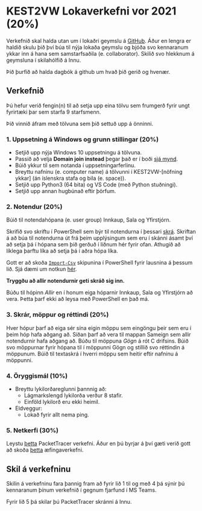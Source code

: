 # KEST2VW Lokaverkefni vor 2021 (20%)
Verkefnið skal halda utan um í lokaðri geymslu á [GitHub](https://github.com). Áður en lengra er haldið skulu þið því búa til nýja lokaða geymslu og bjóða svo kennaranum ykkar inn á hana sem samstarfsaðila (e. collaborator). Skilið svo hlekknum á geymsluna í skilahólfið á Innu.

Þið þurfið að halda dagbók á github um hvað þið gerið og hvenær.

## Verkefnið
Þú hefur verið fengin(n) til að setja upp eina tölvu sem frumgerð fyrir ungt fyrirtæki þar sem starfa 9 starfsmenn. 

Þið vinnið áfram með tölvuna sem þið settuð upp á önninni.

### 1. Uppsetning á Windows og grunn stillingar (20%)
- Setjið upp nýja Windows 10 uppsetningu á tölvuna.
- Passið að velja **Domain join instead** þegar það er í boði [sjá mynd](../Myndir/MicrosoftSignIn.png).
- Búið ykkur til sem notanda í uppsetningarferlinu.
- Breyttu nafninu (e. computer name) á tölvunni í KEST2VW-[nöfning ykkar] (án íslenskra stafa og bila (e. space)).
- Setjið upp Python3 (64 bita) og VS Code (með Python stuðningi).
- Setjið upp annan hugbúnað eftir þörfum.

### 2. Notendur (20%)

Búið til notendahópana (e. user group) Innkaup, Sala og Yfirstjórn.

Skrifið svo skriftu í PowerShell sem býr til notendurna í þessari [skrá](https://raw.githubusercontent.com/gestskoli/KEST2VW/master/Annad/notendur.csv). Skriftan á að búa til notendurna út frá þeim upplýsingum sem eru í skánni ásamt því að setja þá í hópana sem þið gerðuð í liðnum hér fyrir ofan. Athugið að líklega þarftu líka að setja þá í aðra hópa líka.

Gott er að skoða [`Import-Csv`](https://docs.microsoft.com/en-us/powershell/module/microsoft.powershell.utility/import-csv?view=powershell-7) skipunina í PowerShell fyrir lausnina á þessum lið. Sjá dæmi um notkun [hér](https://github.com/gestskoli/KEST2VW/blob/master/PowerShell/UmPowerShell.md#lesa-úr-csv-skrá).

**Tryggðu að allir notendurnir geti skráð sig inn.**

Búðu til hópinn *Allir* en í honum eiga hóparnir Innkaup, Sala og Yfirstjórn að vera. Þetta þarf ekki að leysa með PowerShell en það má.

### 3. Skrár, möppur og réttindi (20%)
Hver hópur þarf að eiga sér sína eigin möppu sem eingöngu þeir sem eru í þeim hóp hafa aðgang að. Síðan þarf að vera til mappan Sameign sem allir notendurnir hafa aðgang að. Búðu til möppuna *Gögn* á rót C drifsins. Búið svo möppurnar fyrir hópana til í möppunni Gögn og stillið svo réttindin á möppunum. Búið til textaskrá í hverri möppu sem heitir eftir nafninu á möppunni.

### 4. Öryggismál (10%)
  - Breyttu lykilorðareglunni þannnig að:
    - Lágmarkslengd lykilorða verður 8 stafir.
    - Einföld lykilorð eru ekki heimil.
  - Eldveggur: 
    - Lokað fyrir allt nema ping.

### 5. Netkerfi (30%)
Leystu [þetta](../Annad/Lokaverkefni_V20.pka) PacketTracer verkefni. Áður en þú byrjar á því gæti verið gott að skoða [þetta](../Annad/10.2.1.7%20Packet%20Tracer%20-%20Web%20and%20Email.pka) æfingaverkefni.


## Skil á verkefninu
Skilin á verkefninu fara þannig fram að fyrir lið 1 til og með 4 þá sýnir þú kennaranum þínum verkefnið í gegnum fjarfund í MS Teams.

Fyrir lið 5 þá skilar þú PacketTracer skránni á Innu.

